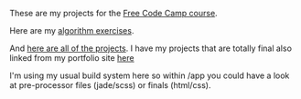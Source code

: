 These are my projects for the [Free Code Camp course](http://freecodecamp.com).

Here are my [algorithm exercises](/blob/master/algorithms.js).

And [here are all of the projects](/tree/master/app). I have my projects that are totally final also linked from my portfolio site [here](http://lopesdesign.com/fcc-projects)

I'm using my usual build system here so within /app you could have a look at pre-processor files (jade/scss) or finals (html/css).

